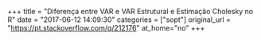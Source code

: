 +++
title = "Diferença entre VAR e VAR Estrutural e Estimação Cholesky no R"
date = "2017-06-12 14:09:30"
categories = ["sopt"]
original_url = "https://pt.stackoverflow.com/q/212176"
at_home="no"
+++

